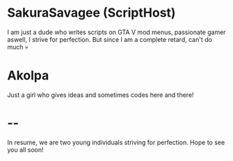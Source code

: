 # SakuraSavagee (ScriptHost)
I am just a dude who writes scripts on GTA V mod menus, passionate gamer aswell, I strive for perfection.
But since I am a complete retard, can't do much 💀

# Akolpa
Just a girl who gives ideas and sometimes codes here and there!

# --
In resume, we are two young individuals striving for perfection.
Hope to see you all soon!
